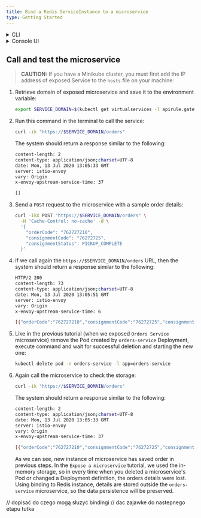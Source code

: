 ```yaml
---
title: Bind a Redis ServiceInstance to a microservice
type: Getting Started
---
```


<div tabs name="bind-redis-to-microservic" group="bind-redis-to-microservice">
  <details>
  <summary label="cli">
  CLI
  </summary>

1. Create a ServiceBinding CR that points to the newly created ServiceInstance in the **spec.instanceRef** field:

   ```yaml
   cat <<EOF | kubectl apply -f -
   apiVersion: servicecatalog.k8s.io/v1beta1
   kind: ServiceBinding
   metadata:
     name: orders-service
     namespace: orders-service
   spec:
     instanceRef:
       name: redis-instance
   EOF
   ```

2. Check if the ServiceBinding CR was created successfully. The last condition in the CR status should state `Ready True`:

   ```bash
   kubectl get servicebinding orders-service -n orders-service -o=jsonpath="{range .status.conditions[*]}{.type}{'\t'}{.status}{'\n'}{end}"
   ```

3. Create a ServiceBindingUsage CR:

   ```yaml
   cat <<EOF | kubectl apply -f -
   apiVersion: servicecatalog.kyma-project.io/v1alpha1
   kind: ServiceBindingUsage
   metadata:
     name: orders-service
     namespace: orders-service
   spec:
     serviceBindingRef:
       name: orders-service
     usedBy:
       kind: deployment
       name: orders-service
     parameters:
       envPrefix:
         name: "REDIS_"
   EOF
   ```

   - The **spec.serviceBindingRef** and **spec.usedBy** fields are required. **spec.serviceBindingRef** points to the ServiceBinding you have just created and **spec.usedBy** points to the `orders-service` Deployment. More specifically, **spec.usedBy** refers to the name of the Deployment and the cluster-specific [UsageKind CR](/components/service-catalog/#custom-resource-usage-kind) (`kind: deployment`) that defines how Secrets should be injected to `orders-service` microservice when creating a ServiceBinding.

   - The **spec.parameters.envPrefix.name** field is optional. It adds a prefix to all environment variables injected in a Secret to the microservice when creating a ServiceBinding. In our example, **envPrefix** is `REDIS_`, so all environmental variables will follow the `REDIS_{env}` naming pattern.

     > **TIP:** It is considered good practice to use **envPrefix**. In some cases, a microservice/Function must use several instances of a given ServiceClass. Prefixes allow you to distinguish between instances and make sure that one Secret does not overwrite another one.

4. Check if the ServiceBindingUsage CR was created successfully. The last condition in the CR status should state `Ready True`:

   ```bash
   kubectl get servicebindingusage orders-service -n orders-service -o=jsonpath="{range .status.conditions[*]}{.type}{'\t'}{.status}{'\n'}{end}"
   ```

5. If you want see the Secret details from the ServiceBinding execute:

    ```bash
    kubectl get secret orders-service -n orders-service -o go-template='{{range $k,$v := .data}}{{printf "%s: " $k}}{{if not $v}}{{$v}}{{else}}{{$v | base64decode}}{{end}}{{"\n"}}{{end}}'
    ```

    You should get a result similar to the following details:

    ```bash
    HOST: hb-redis-micro-0e965585-9699-443f-b987-38bc6af0e416-redis.orders-service.svc.cluster.local
    PORT: 6379
    REDIS_PASSWORD: 1tvDcINZvp
    ```

    > **NOTE:** In step 3, we defined **envPrefix** as `REDIS_`, so all variables will start with it. For example, the **PORT** variable will take the form of **REDIS_PORT**.

  </details>
  <details>
  <summary label="console-ui">
  Console UI
  </summary>

1. Go to the **Catalog Management** > **Instances** view in the left navigation panel in `orders-service` Namespace.

2. Switch to the **Add-Ons** tab.

3. Select `redis-service` item on the list. You will redirect to details view of `redis-service` Redis instance.

4. Switch to the **Bound Applications** tab.

5. Select **Bind Application**, select from **Select Application** dropdown list **Deployment** > `redis-service`, select **Set prefix for injected variables** and write `REDIS_` in the form field that appears.

   > **NOTE:** The **Prefix for injected variables** field is optional. It adds a prefix to all environment variables injected in a Secret to the Function when creating a ServiceBinding. In our example, the prefix is set to `REDIS_`, so all environmental variables will follow the `REDIS_{ENVIRONMENT_VARIABLE}` naming pattern.

   > **TIP:** It is considered good practice to use prefixes for environment variables. In some cases, a Function must use several instances of a given ServiceClass. Prefixes allow you to distinguish between instances and make sure that one Secret does not overwrite another one.

6. Select **Bind Application** to confirm changes and wait for status `READY` of created ServiceBindingUsage CR.

  </details>
</div>

## Call and test the microservice

> **CAUTION:** If you have a Minikube cluster, you must first add the IP address of exposed Service to the `hosts` file on your machine:

1. Retrieve domain of exposed microservice and save it to the environment variable:

   ```bash
   export SERVICE_DOMAIN=$(kubectl get virtualservices -l apirule.gateway.kyma-project.io/v1alpha1=orders-service.orders-service -n orders-service -o=jsonpath='{.items[*].spec.hosts[0]}')
   ```

2. Run this command in the terminal to call the service:

   ```bash
   curl -ik "https://$SERVICE_DOMAIN/orders"
   ```

   The system should return a response similar to the following:

   ```bash
   content-length: 2
   content-type: application/json;charset=UTF-8
   date: Mon, 13 Jul 2020 13:05:33 GMT
   server: istio-envoy
   vary: Origin
   x-envoy-upstream-service-time: 37

   []
   ```

3. Send a `POST` request to the microservice with a sample order details:

   ```bash
   curl -ikX POST "https://$SERVICE_DOMAIN/orders" \
     -H 'Cache-Control: no-cache' -d \
     '{
       "orderCode": "762727210",
       "consignmentCode": "76272725",
       "consignmentStatus": PICKUP_COMPLETE
     }'
   ```

4. If we call again the `https://$SERVICE_DOMAIN/orders` URL, then the system should return a response similar to the following:

   ```bash
   HTTP/2 200
   content-length: 73
   content-type: application/json;charset=UTF-8
   date: Mon, 13 Jul 2020 13:05:51 GMT
   server: istio-envoy
   vary: Origin
   x-envoy-upstream-service-time: 6

   [{"orderCode":"762727210","consignmentCode":"76272725","consignmentStatus":"PICKUP_COMPLETE"}]
   ```

5. Like in the previous tutorial (when we exposed `Orders Service` microservice) remove the Pod created by `orders-service` Deployment, execute command and wait for successful deletion and starting the new one:

   ```bash
   kubectl delete pod -n orders-service -l app=orders-service
   ```

6. Again call the microservice to check the storage:

   ```bash
   curl -ik "https://$SERVICE_DOMAIN/orders"
   ```

   The system should return a response similar to the following:

   ```bash
   content-length: 2
   content-type: application/json;charset=UTF-8
   date: Mon, 13 Jul 2020 13:05:33 GMT
   server: istio-envoy
   vary: Origin
   x-envoy-upstream-service-time: 37

   [{"orderCode":"762727210","consignmentCode":"76272725","consignmentStatus":"PICKUP_COMPLETE"}]
   ```

   As we can see, new instance of microservice has saved order in previous steps. In the `Expose a microservice` tutorial, we used the in-memory storage, so in every time when you deleted a microservice's Pod or changed a Deployment definition, the orders details were lost. Using binding to Redis instance, details are stored outside the `orders-service` microservice, so the data persistence will be preserved.

// dopisać do czego mogą słuzyć bindingi
// dac zajawke do nastepnego etapu tutka